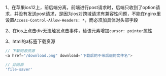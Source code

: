 <!--
 * @Author: your name
 * @Date: 2021-11-18 11:19:25
 * @LastEditTime: 2021-11-26 12:43:36
 * @LastEditors: Please set LastEditors
 * @Description: 打开koroFileHeader查看配置 进行设置: https://github.com/OBKoro1/koro1FileHeader/wiki/%E9%85%8D%E7%BD%AE
 * @FilePath: /recoms-is-master/Users/wuqiang/workspace/blog/常用工具网站/前端常见问题.md
-->
1、在苹果ios12上，前后端分离，前端进行post请求时，后端只收到了option请求，并没有发送post请求，是因为ios对跨域请求有兼容性问题，不能在nginx里设置`Access-Control-Allow-Headers: *`，而必须加具体对头部字段

2、在ios上点击div无法触发点击事件，给该元素增加`cursor: pointer`属性

3、html的a标签下载资源
```js
// 下载同源资源
<a href="/download.png" download="下载后的不带后缀的文件名">

// 非同源
'file-saver'
```


